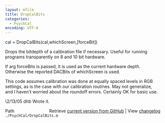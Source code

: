 ```yaml
---
layout: mfile
title: DropCalBits
categories:
  - PsychCal
encoding: UTF-8
---
```


cal = DropCalBits(cal,whichScreen,[forceBit])

Drops the bitdepth of a calibration file if
necessary.  Useful for running programs
transparently on 8 and 10 bit hardware.

If arg forceBits is passed, it is used as
the current hardware depth.  Otherwise the
reported DACBits of whichScreen is used.

This code assumes calibration was done at
equally spaced levels in RGB settings, as is
the case with our calibration routines.  May
not generalize, and I haven't worried about
the roundoff errors.  Certainly OK for basic
use.

\2/13/05     dhb     Wrote it.


<div class="code_header" style="text-align:right;">
  <span style="float:left;">Path&nbsp;&nbsp;</span> <span class="counter">Retrieve <a href=
  "https://raw.github.com/Psychtoolbox-3/Psychtoolbox-3/beta/./PsychCal/DropCalBits.m">current version from GitHub</a> | View <a href=
  "https://github.com/Psychtoolbox-3/Psychtoolbox-3/commits/beta/./PsychCal/DropCalBits.m">changelog</a></span>
</div>
<div class="code">
  <code>./PsychCal/DropCalBits.m</code>
</div>
